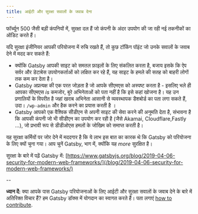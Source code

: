```yaml
---
title: आईटी और सुरक्षा सवालों के जवाब देना
---
```


फॉर्च्यून 500 जैसी बड़ी कंपनियों में, सुरक्षा दल हैं जो कंपनी के अंदर उपयोग की जा रही नई तकनीकों का ऑडिट करते हैं।

यदि सुरक्षा इंजीनियर आपकी परियोजना में रुचि रखते हैं, तो कुछ टॉकिंग पॉइंट जो उनके सवालों के जवाब देने में मदद कर सकते हैं:

- क्योंकि Gatsby आपकी साइट को समतल फ़ाइलों के लिए संकलित करता है, बजाय इसके कि ऐप सर्वर और डेटाबेस उपयोगकर्ताओं को लक्षित कर रहे हैं, यह साइट के हमले की सतह को बाहरी लोगों तक कम कर देता है।
- Gatsby अप्रत्यक्ष की एक परत जोड़ता है जो आपके सीएमएस को अस्पष्ट करता है - इसलिए भले ही आपका सीएमएस _is_ कमजोर, बुरे अभिनेताओं को पता नहीं है कि इसे कहां खोजना है। यह उन प्रणालियों के विपरीत है जहां खराब अभिनेता आसानी से व्यवस्थापक डैशबोर्ड का पता लगा सकते हैं, उदा। `/wp-admin` और हैक करने का प्रयास करती है
।
- Gatsby आपको एक वैश्विक सीडीएन से अपनी साइट की सेवा करने की अनुमति देता है, संभावना है कि आपकी कंपनी जो भी सीडीएन का उपयोग कर रही है (जैसे Akamai, Cloudflare,Fastly ...), जो प्रभावी रूप से डीडीओएस हमलों के जोखिम को समाप्त करती है।

यह सुरक्षा कर्मियों पर जोर देने में मददगार है कि ये लाभ इस बात का कारक थे कि Gatsby को परियोजना के लिए क्यों चुना गया। आप चुनें Gatsby, भाग में, क्योंकि यह _more_ सुरक्षित है।

सुरक्षा के बारे में पढ़ें Gatsby में: [https://www.gatsbyjs.org/blog/2019-04-06-security-for-modern-web-frameworks/](/blog/2019-04-06-security-for-modern-web-frameworks/)

--

**ध्यान दें:** क्या आपके पास Gatsby परियोजनाओं के लिए आईटी और सुरक्षा सवालों के जवाब देने के बारे में अतिरिक्त विचार हैं? हम Gatsby डॉक्स में योगदान का स्वागत करते हैं। पता लगाएं [how to contribute](/contributing/docs-contributions/).
